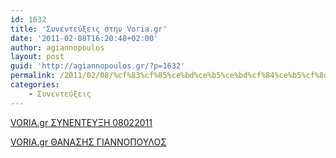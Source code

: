 ```yaml
---
id: 1632
title: 'Συνεντεύξεις στην Voria.gr'
date: '2011-02-08T16:20:48+02:00'
author: agiannopoulos
layout: post
guid: 'http://agiannopoulos.gr/?p=1632'
permalink: /2011/02/08/%cf%83%cf%85%ce%bd%ce%b5%ce%bd%cf%84%ce%b5%cf%8d%ce%be%ce%b5%ce%b9%cf%82-%cf%83%cf%84%ce%b7%ce%bd-voria-gr/
categories:
    - Συνεντεύξεις
---
```


[VORIA.gr ΣΥΝΕΝΤΕΥΞΗ 08022011](http://localhost:8000/wp-content/uploads/2012/04/voria-gr-cf83cf85cebdceb5cebdcf84ceb5cf85cebeceb7-08022011.docx)

[VORIA.gr ΘΑΝΑΣΗΣ ΓΙΑΝΝΟΠΟΥΛΟΣ](http://localhost:8000/wp-content/uploads/2012/04/voria-gr-ceb8ceb1cebdceb1cf83ceb7cf83-ceb3ceb9ceb1cebdcebdcebfcf80cebfcf85cebbcebfcf83.doc)